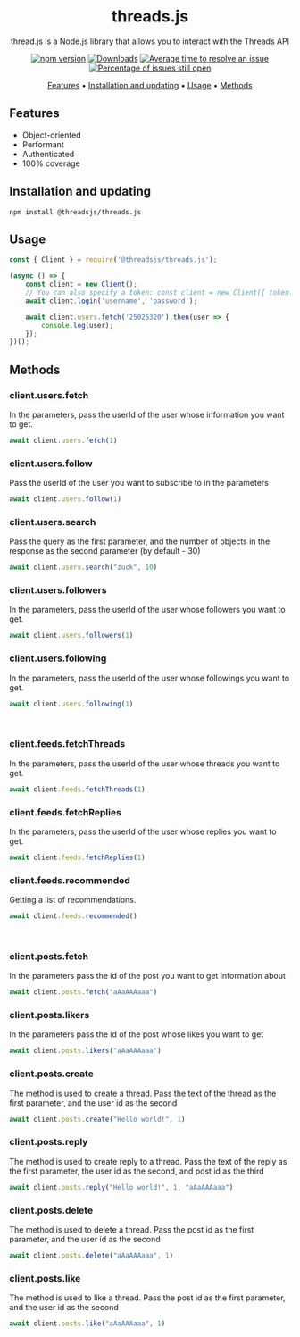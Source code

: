 <div align="center">
	
# threads.js
thread.js is a Node.js library that allows you to interact with the Threads API

[![npm version](https://img.shields.io/npm/v/@threadsjs/threads.js.svg?color=green)](https://www.npmjs.com/package/@threadsjs/threads.js)
[![Downloads](https://img.shields.io/npm/dm/@threadsjs/threads.js.svg)](https://www.npmjs.com/package/@threadsjs/threads.js)
[![Average time to resolve an issue](http://isitmaintained.com/badge/resolution/threadsjs/threads.js.svg)](http://isitmaintained.com/project/threadsjs/threads.js "Average time to resolve an issue")
[![Percentage of issues still open](http://isitmaintained.com/badge/open/threadsjs/threads.js.svg)](http://isitmaintained.com/project/threadsjs/threads.js "Percentage of issues still open")

<p align="center">
  <a href="#features">Features</a> •
  <a href="#installation-and-updating">Installation and updating</a> •
  <a href="#usage">Usage</a> •
  <a href="#methods">Methods</a>
</p>

</div>

## Features
* Object-oriented
* Performant
* Authenticated
* 100% coverage

## Installation and updating
```
npm install @threadsjs/threads.js
```
## Usage
```js
const { Client } = require('@threadsjs/threads.js');

(async () => {
	const client = new Client();
	// You can also specify a token: const client = new Client({ token: 'token' });
	await client.login('username', 'password');

	await client.users.fetch('25025320').then(user => {
		console.log(user);
	});
})();
```

## Methods
### client.users.fetch
In the parameters, pass the userId of the user whose information you want to get.
```js
await client.users.fetch(1)
```
### client.users.follow
Pass the userId of the user you want to subscribe to in the parameters
```js
await client.users.follow(1)
```
### client.users.search
Pass the query as the first parameter, and the number of objects in the response as the second parameter (by default - 30)
```js
await client.users.search("zuck", 10)
```
### client.users.followers
In the parameters, pass the userId of the user whose followers you want to get.
```js
await client.users.followers(1)
```
### client.users.following
In the parameters, pass the userId of the user whose followings you want to get.
```js
await client.users.following(1)
```

<br />

### client.feeds.fetchThreads
In the parameters, pass the userId of the user whose threads you want to get.
```js
await client.feeds.fetchThreads(1)
```
### client.feeds.fetchReplies
In the parameters, pass the userId of the user whose replies you want to get.
```js
await client.feeds.fetchReplies(1)
```
### client.feeds.recommended
Getting a list of recommendations.
```js
await client.feeds.recommended()
```

<br />

### client.posts.fetch
In the parameters pass the id of the post you want to get information about
```js
await client.posts.fetch("aAaAAAaaa")
```
### client.posts.likers
In the parameters pass the id of the post whose likes you want to get
```js
await client.posts.likers("aAaAAAaaa")
```
### client.posts.create
The method is used to create a thread. Pass the text of the thread as the first parameter, and the user id as the second
```js
await client.posts.create("Hello world!", 1)
```
### client.posts.reply
The method is used to create reply to a thread. Pass the text of the reply as the first parameter, the user id as the second, and post id as the third
```js
await client.posts.reply("Hello world!", 1, "aAaAAAaaa")
```
### client.posts.delete
The method is used to delete a thread. Pass the post id as the first parameter, and the user id as the second
```js
await client.posts.delete("aAaAAAaaa", 1)
```
### client.posts.like
The method is used to like a thread. Pass the post id as the first parameter, and the user id as the second
```js
await client.posts.like("aAaAAAaaa", 1)
```
